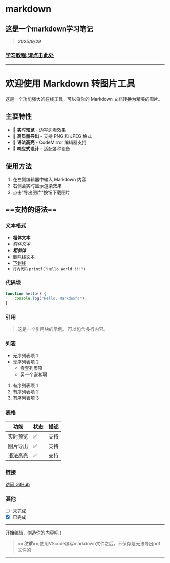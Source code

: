 # markdown
## 这是一个markdown学习笔记
> ***2025/9/29***
### [学习教程:请点击此处](https://www.runoob.com/markdown)
---
# 欢迎使用 Markdown 转图片工具

这是一个功能强大的在线工具，可以将你的 Markdown 文档转换为精美的图片。

## 主要特性

- 🎨 **实时预览** - 边写边看效果
- 📸 **高质量导出** - 支持 PNG 和 JPEG 格式
- 🎯 **语法高亮** - CodeMirror 编辑器支持
- 📱 **响应式设计** - 适配各种设备

## 使用方法

1. 在左侧编辑器中输入 Markdown 内容
2. 右侧会实时显示渲染效果
3. 点击"导出图片"按钮下载图片

## ==支持的语法==

### 文本格式
- **粗体文本**
- *斜体文本*
- ***粗斜体***
- ~~删除线文本~~
- <u>下划线</u>
- `行内代码` `printf("Hello World !!!")`

### 代码块
```javascript
function hello() {
    console.log("Hello, Markdown!");
}
```

### 引用
> 这是一个引用块的示例。
> 可以包含多行内容。

### 列表
- 无序列表项 1
- 无序列表项 2
  - 嵌套列表项
  - 另一个嵌套项

1. 有序列表项 1
2. 有序列表项 2
3. 有序列表项 3

### 表格
| 功能 | 状态 | 描述 |
|------|------|------|
| 实时预览 | ✅ | 支持 |
| 图片导出 | ✅ | 支持 |
| 语法高亮 | ✅ | 支持 |

### 链接
[访问 GitHub](https://github.com)

### 其他
- [ ] 未完成
- [x] 已完成
---

开始编辑，创造你的内容吧！
> ==***注意***==,使用VScode编写markdown文件之后，不保存是无法导出pdf文件的
---

